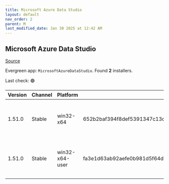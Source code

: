 ```yaml
---
title: Microsoft Azure Data Studio
layout: default
nav_order: 2
parent: M
last_modified_date: Jan 30 2025 at 12:42 AM
---
```


## Microsoft Azure Data Studio

[Source](https://docs.microsoft.com/en-us/sql/azure-data-studio/)

Evergreen app: `MicrosoftAzureDataStudio`. Found **2** installers.

Last check: 🟢

| Version | Channel | Platform       | Sha256                                                           | Type | URI                                                                                                                                                                                                                                                                  |
| ------- | ------- | -------------- | ---------------------------------------------------------------- | ---- | -------------------------------------------------------------------------------------------------------------------------------------------------------------------------------------------------------------------------------------------------------------------- |
| 1.51.0  | Stable  | win32-x64      | 652b2baf394f8def5391347c13cb4ccd65a833f87e1dd104b867ed3c1c89c048 | exe  | [https://download.microsoft.com/download/a/2/2/a222c9c8-e699-4719-81e5-073948c89e28/azuredatastudio-windows-setup-1.51.0.exe](https://download.microsoft.com/download/a/2/2/a222c9c8-e699-4719-81e5-073948c89e28/azuredatastudio-windows-setup-1.51.0.exe)           |
| 1.51.0  | Stable  | win32-x64-user | fa3e1d63ab92aefe0b981d5f64d9082fce269b3548c2a5cc8d180794d29a1d85 | exe  | [https://download.microsoft.com/download/a/2/2/a222c9c8-e699-4719-81e5-073948c89e28/azuredatastudio-windows-user-setup-1.51.0.exe](https://download.microsoft.com/download/a/2/2/a222c9c8-e699-4719-81e5-073948c89e28/azuredatastudio-windows-user-setup-1.51.0.exe) |
